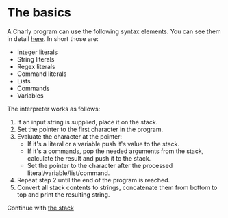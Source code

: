 # The basics

A Charly program can use the following syntax elements. You can see them in
detail [here](../syntax.md). In short those are:

- Integer literals
- String literals
- Regex literals
- Command literals
- Lists
- Commands
- Variables

The interpreter works as follows:

1. If an input string is supplied, place it on the stack.
2. Set the pointer to the first character in the program.
3. Evaluate the character at the pointer:
   - If it's a literal or a variable push it's value to the stack.
   - If it's a commands, pop the needed arguments from the stack, calculate the
     result and push it to the stack.
   - Set the pointer to the character after the processed
     literal/variable/list/command.
4. Repeat step 2 until the end of the program is reached.
5. Convert all stack contents to strings, concatenate them from bottom to top
   and print the resulting string.

Continue with [the stack](stack.md)
